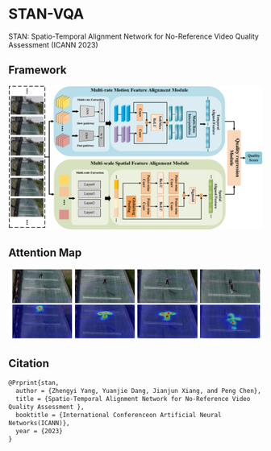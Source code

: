 # STAN-VQA
STAN: Spatio-Temporal Alignment Network for No-Reference Video Quality Assessment (ICANN 2023)

## Framework

![framework](pic\framework.png)

## Attention Map

![attention_map](pic\attention_map.png)

## Citation

```
@Prprint{stan,
  author = {Zhengyi Yang, Yuanjie Dang, Jianjun Xiang, and Peng Chen},
  title = {Spatio-Temporal Alignment Network for No-Reference Video Quality Assessment },
  booktitle = {International Conferenceon Artificial Neural Networks(ICANN)},
  year = {2023}
}
```



